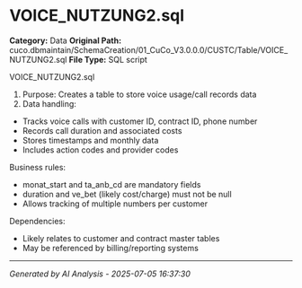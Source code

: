 # VOICE_NUTZUNG2.sql

**Category:** Data
**Original Path:** cuco.dbmaintain/SchemaCreation/01_CuCo_V3.0.0.0/CUSTC/Table/VOICE_NUTZUNG2.sql
**File Type:** SQL script

VOICE_NUTZUNG2.sql
1. Purpose: Creates a table to store voice usage/call records data
2. Data handling:
- Tracks voice calls with customer ID, contract ID, phone number
- Records call duration and associated costs
- Stores timestamps and monthly data
- Includes action codes and provider codes

Business rules:
- monat_start and ta_anb_cd are mandatory fields
- duration and ve_bet (likely cost/charge) must not be null
- Allows tracking of multiple numbers per customer

Dependencies:
- Likely relates to customer and contract master tables
- May be referenced by billing/reporting systems

---
*Generated by AI Analysis - 2025-07-05 16:37:30*
